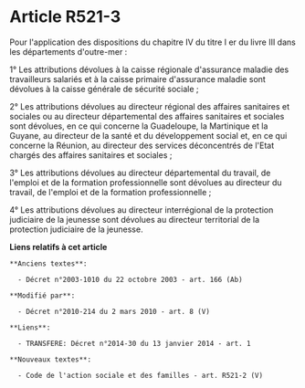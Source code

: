 # Article R521-3

Pour l'application des dispositions du chapitre IV du titre I er du livre III dans les départements d'outre-mer : 

1° Les attributions dévolues à la caisse régionale d'assurance maladie des travailleurs salariés et à la caisse primaire
d'assurance maladie sont dévolues à la caisse générale de sécurité sociale ; 

2° Les attributions dévolues au directeur régional des affaires sanitaires et sociales ou au directeur départemental des
affaires sanitaires et sociales sont dévolues, en ce qui concerne la Guadeloupe, la Martinique et la Guyane, au directeur de
la santé et du développement social et, en ce qui concerne la Réunion, au directeur des services déconcentrés de l'Etat
chargés des affaires sanitaires et sociales ; 

3° Les attributions dévolues au directeur départemental du travail, de l'emploi et de la formation professionnelle sont
dévolues au directeur du travail, de l'emploi et de la formation professionnelle ; 

4° Les attributions dévolues au directeur interrégional de la protection judiciaire de la jeunesse sont dévolues au
directeur territorial de la protection judiciaire de la jeunesse.

**Liens relatifs à cet article**

	**Anciens textes**:

	  - Décret n°2003-1010 du 22 octobre 2003 - art. 166 (Ab)

	**Modifié par**:

	  - Décret n°2010-214 du 2 mars 2010 - art. 8 (V)

	**Liens**:

	  - TRANSFERE: Décret n°2014-30 du 13 janvier 2014 - art. 1

	**Nouveaux textes**:

	  - Code de l'action sociale et des familles - art. R521-2 (V)
